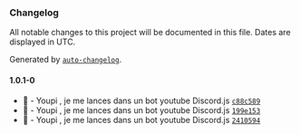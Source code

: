 ### Changelog

All notable changes to this project will be documented in this file. Dates are displayed in UTC.

Generated by [`auto-changelog`](https://github.com/CookPete/auto-changelog).

#### 1.0.1-0

- 🎉 - Youpi , je me lances dans un bot youtube Discord.js [`c88c589`](https://github.com/Drlanderf/youtube_bot/commit/c88c5899e9be9ab1a23be8ffddda82579a93b0e8)
- 🎉 - Youpi , je me lances dans un bot youtube Discord.js [`199e153`](https://github.com/Drlanderf/youtube_bot/commit/199e1537189981e3bdd9891c22ba775d8ed12ff1)
- 🎉 - Youpi , je me lances dans un bot youtube Discord.js [`2410594`](https://github.com/Drlanderf/youtube_bot/commit/2410594b1b1ed13b3fb746b87ecb51225f97c9e8)
